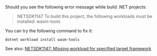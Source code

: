 Should you see the following error message while build .NET projects:

> NETSDK1147  To build this project, the following workloads must be installed: wasm-tools

You can try the following command to fix it:

```
dotnet workload install wasm-tools
```

See also: [NETSDK1147: Missing workload for specified target framework](https://learn.microsoft.com/en-us/dotnet/core/tools/sdk-errors/netsdk1147)